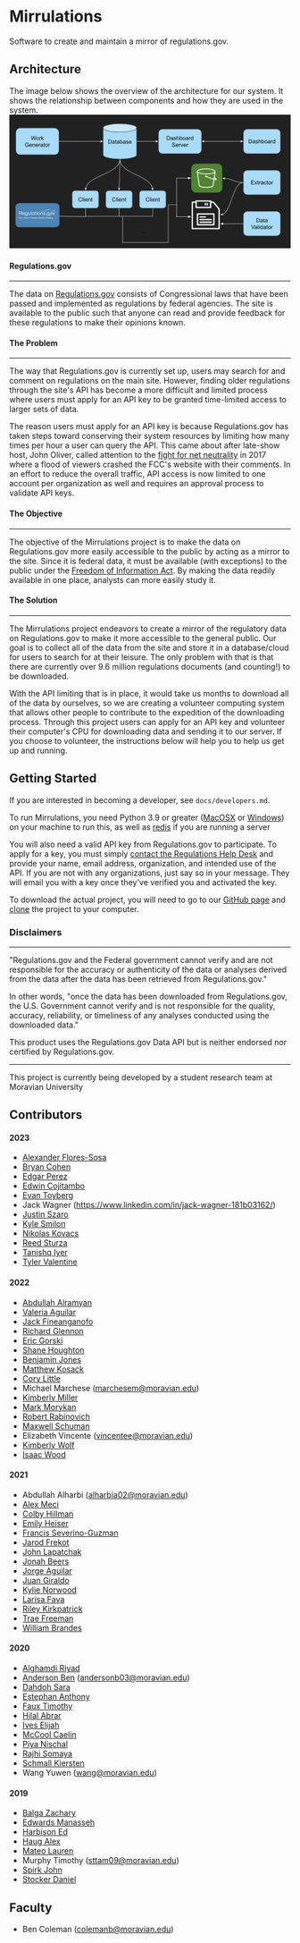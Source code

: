 # Mirrulations

Software to create and maintain a mirror of regulations.gov.

## Architecture
The image below shows the overview of the architecture for our system. It shows the relationship between components and how they are used in the system.
![Architecture](architecture.png)
#### Regulations.gov
------
The data on [Regulations.gov](https://www.regulations.gov) consists of Congressional laws that have been passed and implemented as regulations by federal agencies. The site is available to the public such that anyone can read and provide feedback for these regulations to make their opinions known.


#### The Problem
------

The way that Regulations.gov is currently set up, users may search for and comment on regulations on the main site. However, finding older regulations through the site's API has become a more difficult and limited process where users must apply for an API key to be granted time-limited access to larger sets of data.


The reason users must apply for an API key is because Regulations.gov has taken steps toward conserving their system resources by limiting how many times per hour a user can query the API. This came about after late-show host, John Oliver, called attention to the [fight for net neutrality](https://www.cbsnews.com/news/john-oliver-fans-flood-fcc-website-in-fight-for-net-neutrality/) in 2017 where a flood of viewers crashed the FCC's website with their comments. In an effort to reduce the overall traffic, API access is now limited to one account per organization as well and requires an approval process to validate API keys.

#### The Objective
------

The objective of the Mirrulations project is to make the data on Regulations.gov more easily accessible to the public by acting as a mirror to the site. Since it is federal data, it must be available (with exceptions) to the public under the [Freedom of Information Act](https://foia.state.gov/Learn/FOIA.aspx). By making the data readily available in one place, analysts can more easily study it.

#### The Solution
------
The Mirrulations project endeavors to create a mirror of the regulatory data on Regulations.gov to make it more accessible to the general public. Our goal is to collect all of the data from the site and store it in a database/cloud for users to search for at their leisure. The only problem with that is that there are currently over 9.6 million regulations documents (and counting!) to be downloaded.

With the API limiting that is in place, it would take us months to download all of the data by ourselves, so we are creating a volunteer computing system that allows other people to contribute to the expedition of the downloading process. Through this project users can apply for an API key and volunteer their computer's CPU for downloading data and sending it to our server. If you choose to volunteer, the instructions below will help you to help us get up and running.


## Getting Started

If you are interested in becoming a developer, see `docs/developers.md`.

To run Mirrulations, you need Python 3.9 or greater ([MacOSX](https://docs.python-guide.org/starting/install3/osx/) or [Windows](https://docs.python-guide.org/starting/install3/win/)) on your machine to run this, as well as [redis](https://redis.io/) if you are running a server

You will also need a valid API key from Regulations.gov to participate. To apply for a key, you must simply [contact the Regulations Help Desk](regulations@erulemakinghelpdesk.com) and provide your name, email address, organization, and intended use of the API. If you are not with any organizations, just say so in your message. They will email you with a key once they've verified you and activated the key.

To download the actual project, you will need to go to our [GitHub page](https://github.com/MoravianUniversity/mirrulations) and [clone](https://help.github.com/articles/cloning-a-repository/) the project to your computer.



### Disclaimers
--------
"Regulations.gov and the Federal government cannot verify and are not responsible for the accuracy or authenticity of the data or analyses derived from the data after the data has been retrieved from Regulations.gov."

In other words, "once the data has been downloaded from Regulations.gov, the U.S. Government cannot verify and is not responsible for the quality, accuracy, reliability, or timeliness of any analyses conducted using the downloaded data."

This product uses the Regulations.gov Data API but is neither endorsed nor certified by Regulations.gov.

--------
This project is currently being developed by a student research team at Moravian University

## Contributors

#### 2023
* [Alexander Flores-Sosa](https://www.linkedin.com/in/alexflore301/) 
* [Bryan Cohen](https://www.linkedin.com/in/bryan-cohen-642374253/) 
* [Edgar Perez](https://www.linkedin.com/in/edgar-perez-245269191/) 
* [Edwin Cojitambo](https://www.linkedin.com/in/edwin-cojitambo-744334222/?trk=people-guest_people_search-card) 
* [Evan Toyberg](https://www.linkedin.com/in/evantoyberg/) 
* Jack Wagner (https://www.linkedin.com/in/jack-wagner-181b03162/)
* [Justin Szaro](https://www.linkedin.com/in/justinszaro/) 
* [Kyle Smilon](https://www.linkedin.com/in/kyle-smilon-aa362b212/) 
* [Nikolas Kovacs](https://www.linkedin.com/in/nikolas-kovacs/) 
* [Reed Sturza](https://www.linkedin.com/in/reed-sturza/) 
* [Tanishq Iyer](https://www.linkedin.com/in/tanishqiyer/) 
* [Tyler Valentine](https://www.linkedin.com/in/tyler-valentine-026104219/) 


#### 2022

* [Abdullah Alramyan](https://www.linkedin.com/in/abdullah-alramyan-1b1b56113/) 
* [Valeria Aguilar](https://www.linkedin.com/in/valeria-aguilar-395479222/) 
* [Jack Fineanganofo](https://www.linkedin.com/in/jackbf/) 
* [Richard Glennon](https://www.linkedin.com/in/glennonr/) 
* [Eric Gorski](https://www.linkedin.com/in/eric-gorski-5a7888197/) 
* [Shane Houghton](https://www.linkedin.com/in/shane-houghton-b4b0a41a2/) 
* [Benjamin Jones](https://www.linkedin.com/in/benjamin-jones-bb9533229/) 
* [Matthew Kosack](https://www.linkedin.com/in/matthew-kosack-517835173/) 
* [Cory Little](https://www.linkedin.com/in/cory-little/) 
* Michael Marchese (marchesem@moravian.edu)
* [Kimberly Miller](https://www.linkedin.com/in/kimberly-miller-39b31a162/) 
* [Mark Morykan](https://www.linkedin.com/in/mark-morykan-a64605189/) 
* [Robert Rabinovich](https://www.linkedin.com/in/robert-rabinovich-8412591a2/) 
* [Maxwell Schuman](https://www.linkedin.com/in/maxwell-schuman-98276020a/) 
* Elizabeth Vincente (vincentee@moravian.edu)
* [Kimberly Wolf](https://www.linkedin.com/in/wolfkimberly/) 
* [Isaac Wood](https://www.linkedin.com/in/isaac-wood-615a09154/) 

#### 2021

* Abdullah Alharbi (alharbia02@moravian.edu)
* [Alex Meci](https://www.linkedin.com/in/alexander-meci-292954183/) 
* [Colby Hillman](https://www.linkedin.com/in/hillman-colby3521/) 
* [Emily Heiser](https://www.linkedin.com/in/emily-heiser-6b76601a1/) 
* [Francis Severino-Guzman](https://www.linkedin.com/in/francisseverino/) 
* [Jarod Frekot](https://www.linkedin.com/in/jarod-frekot-04573b183/) 
* [John Lapatchak](https://www.linkedin.com/in/john-lapatchak-jr-236b1b184/) 
* [Jonah Beers](https://www.linkedin.com/in/jonahbeers/) 
* [Jorge Aguilar](https://www.linkedin.com/in/jorge-aguilar-129210180/) 
* [Juan Giraldo](https://www.linkedin.com/in/juan-giraldo-795559187/?trk=people-guest_people_search-card) 
* [Kylie Norwood](https://www.linkedin.com/in/kylie-norwood-11b466180/) 
* [Larisa Fava](https://www.linkedin.com/in/larisa-fava-737ab6214/) 
* [Riley Kirkpatrick](https://www.linkedin.com/in/riley-kirkpatrick/) 
* [Trae Freeman](https://www.linkedin.com/in/traefreeman/) 
* [William Brandes](https://www.linkedin.com/in/william-brandes-516013180/) 

#### 2020

* [Alghamdi Riyad](https://www.linkedin.com/in/riyad-alghamdi/?originalSubdomain=sa) 
* [Anderson Ben](https://www.linkedin.com/in/banderson6895/) (andersonb03@moravian.edu)
* [Dahdoh Sara](https://www.linkedin.com/in/sara-dahdoh-789b78172/) 
* [Estephan Anthony](https://www.linkedin.com/in/anthony-estephan-4693841a2/) 
* [Faux Timothy](https://www.linkedin.com/in/timothy-faux/) 
* [Hilal Abrar](https://www.linkedin.com/in/abrar-hilal-47b357207/) 
* [Ives Elijah](https://www.linkedin.com/in/elijah-ives-4110761a3/) 
* [McCool Caelin](https://www.linkedin.com/in/caelin-mccool-110261180/) 
* [Piya Nischal](https://www.linkedin.com/in/nischalpiya/) 
* [Rajhi Somaya](https://www.linkedin.com/in/somaya-rajhi-7b1b66173/) 
* [Schmall Kiersten](https://www.linkedin.com/in/kierstenschmall9/) 
* Wang Yuwen (wang@moravian.edu)

#### 2019

* [Balga Zachary](https://www.linkedin.com/in/zachary-balga-52b07a137/) 
* [Edwards Manasseh](https://www.linkedin.com/in/manasseh-edwards/) 
* [Harbison Ed](https://www.linkedin.com/in/edwharbison/) 
* [Haug Alex](https://www.linkedin.com/in/alexander-haug-024396137/) 
* [Mateo Lauren](https://www.linkedin.com/in/lauren-mateo-8a6821159/) 
* Murphy Timothy (sttam09@moravian.edu)
* [Spirk John](https://www.linkedin.com/in/john-spirk-iii/) 
* [Stocker Daniel](https://www.linkedin.com/in/daniel-stocker-453936159/) 

## Faculty
* Ben Coleman (colemanb@moravian.edu)
